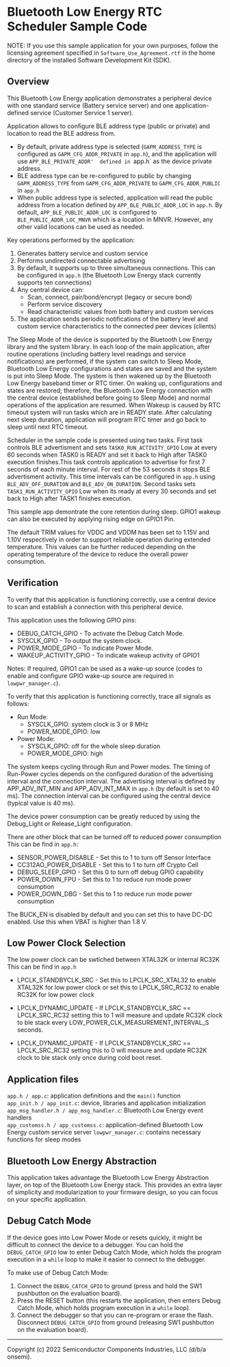 Bluetooth Low Energy RTC Scheduler Sample Code
========================================================

NOTE: If you use this sample application for your own purposes, follow the
      licensing agreement specified in `Software_Use_Agreement.rtf` in the
      home directory of the installed Software Development Kit (SDK).

Overview
--------

This Bluetooth Low Energy application demonstrates a peripheral device with one 
standard service (Battery service server) and one application-defined service 
(Customer Service 1 server).

Application allows to configure BLE address type (public or private) and location to read the BLE address from. 
*	By default, private address type is selected (`GAPM_ADDRESS_TYPE` is configured as 
		`GAPM_CFG_ADDR_PRIVATE` in `app.h`), and the application will use `APP_BLE_PRIVATE_ADDR' 
		defined in `app.h` as the device private address.
*	BLE address type can be re-configured to public by changing `GAPM_ADDRESS_TYPE`
		from `GAPM_CFG_ADDR_PRIVATE` to `GAPM_CFG_ADDR_PUBLIC` in `app.h`
*	When public address type is selected, application will read the public address from a 
		location defined by `APP_BLE_PUBLIC_ADDR_LOC` in `app.h`. By default, `APP_BLE_PUBLIC_ADDR_LOC` 
		is configured to `BLE_PUBLIC_ADDR_LOC_MNVR` which is a location in MNVR. 
		However, any other valid locations can be used as needed.

Key operations performed by the application:

1. Generates battery service and custom service
2. Performs undirected connectable advertising
3. By default, it supports up to three simultaneous connections. This can be configured in 
`app.h` (the Bluetooth Low Energy stack currently supports ten connections)
4. Any central device can:  
    * Scan, connect, pair/bond/encrypt (legacy or secure bond)
    * Perform service discovery
    * Read characteristic values from both battery and custom services
5. The application sends periodic notifications of the battery level and custom service 
   characteristics to the connected peer devices (clients)

The Sleep Mode of the device is supported by the Bluetooth Low Energy
library and the system library. In each loop of the main
application, after routine operations (including battery level readings
and service notifications) are performed, if the system can switch to Sleep
Mode, Bluetooth Low Energy configurations and states are saved
and the system is put into Sleep Mode. The system is then wakened up by the
Bluetooth Low Energy baseband timer or RTC timer. On waking up, configurations
and states are restored; therefore, the Bluetooth Low Energy connection with 
the central device (established before going to Sleep Mode) and normal 
operations of the application are resumed. When Wakeup is caused by RTC timeout
system will run tasks which are in READY state. After calculating next sleep duration, 
application will program RTC timer and go back to sleep until next RTC timeout.

Scheduler in the sample code is presented using two tasks. 
First task controls BLE advertisment and sets `TASK0_RUN_ACTIVITY_GPIO` Low 
at every 60 seconds when TASK0 is READY and set it back to High after TASK0 
execution finishes.This task controls application to advertise for first 7 seconds 
of each minute interval. For rest of the 53 seconds it stops BLE advertisment activity. 
This time intervals can be configured in `app.h` using `BLE_ADV_OFF_DURATION` and
`BLE_ADV_ON_DURATION`. 
Second tasks sets `TASK1_RUN_ACTIVITY_GPIO` Low when its ready at every 30 
seconds and set back to High after TASK1 finishes execution.

This sample app demontrate the core retention during sleep. 
GPIO1 wakeup can also be executed by applying rising edge on GPIO1 Pin.

The default TRIM values for VDDC and VDDM has been set to 1.15V and 1.10V 
respectively in order to support reliable operation during extended temperature.
This values can be further reduced depending on the operating temperature of
the device to reduce the overall power consumption.
    
Verification
------------
To verify that this application is functioning correctly, use a central
device to scan and establish a connection with this peripheral device. 

This application uses the following GPIO pins:
* DEBUG\_CATCH\_GPIO - To activate the Debug Catch Mode.
* SYSCLK\_GPIO - To output the system clock. 
* POWER\_MODE\_GPIO - To indicate Power Mode.
* WAKEUP\_ACTIVITY\_GPIO  - To indicate wakeup activity of GPIO1

Notes: If required, GPIO1 can be used as a wake-up source (codes to enable and
configure GPIO wake-up source are required in `lowpwr_manager.c`).

To verify that this application is functioning correctly, trace all signals
as follows:
- Run Mode:
    - SYSCLK\_GPIO: system clock is 3 or 8 MHz 
    - POWER\_MODE\_GPIO: low     
- Power Mode: 
    - SYSCLK\_GPIO: off for the whole sleep duration
    - POWER\_MODE\_GPIO: high
    
The system keeps cycling through Run and Power modes. The timing of Run-Power
cycles depends on the configured duration of the advertising interval and the 
connection interval. The advertising interval is defined by 
APP\_ADV\_INT\_MIN and APP\_ADV\_INT\_MAX  in `app.h` (by default is set to
40 ms). The connection interval can be configured using the central device
(typical value is 40 ms).   

The device power consumption can be greatly reduced by using the Debug_Light 
or Release_Light configuration.

There are other block that can be turned off to reduced power consumption
This can be find in `app.h`:
* SENSOR\_POWER\_DISABLE - Set this to 1 to turn off Sensor Interface
* CC312AO\_POWER\_DISABLE - Set this to 1 to turn off Crypto Cell
* DEBUG\_SLEEP\_GPIO -  Set this 0 to turn off debug GPIO capability
* POWER\_DOWN\_FPU - Set this to 1 to reduce run mode power consumption
* POWER\_DOWN\_DBG - Set this to 1 to reduce run mode power consumption

The BUCK\_EN is disabled by default and you can set this to have DC-DC enabled.
Use this when VBAT is higher than 1.8 V.

Low Power Clock Selection
-------------------------

The low power clock can be swtiched between XTAL32K or internal RC32K
This can be find in `app.h`
* LPCLK\_STANDBYCLK\_SRC - Set this to LPCLK\_SRC\_XTAL32 to enable XTAL32K for
low power clock or set this to LPCLK\_SRC\_RC32 to enable RC32K for low power clock

* LPCLK_DYNAMIC_UPDATE - If LPCLK\_STANDBYCLK\_SRC == LPCLK\_SRC\_RC32 setting this to 
1 will measure and update RC32K clock to ble stack every LOW\_POWER\_CLK\_MEASUREMENT\_INTERVAL_S
seconds.

* LPCLK_DYNAMIC_UPDATE - If LPCLK\_STANDBYCLK\_SRC == LPCLK\_SRC\_RC32 setting this to 
0 will measure and update RC32K clock to ble stack only once during cold boot reset.

Application files
------------------
`app.h / app.c`: application definitions and the `main()` function  
`app_init.h / app_init.c`: device, libraries and application initialization   
`app_msg_handler.h / app_msg_handler.c`: Bluetooth Low Energy event handlers  
`app_customss.h / app_customss.c`: application-defined Bluetooth Low Energy 
                                             custom service server
`lowpwr_manager.c`: contains necessary functions for sleep modes

Bluetooth Low Energy Abstraction
--------------------------------
This application takes advantage the Bluetooth Low Energy Abstraction layer, on top of 
the Bluetooth Low Energy stack. This provides an extra layer of simplicity and 
modularization to your firmware design, so you can focus on your specific application.

Debug Catch Mode
----------------

If the device goes into Low Power Mode or resets quickly, it might be difficult to connect 
the device to a debugger. You can hold the `DEBUG_CATCH_GPIO` low to enter Debug Catch Mode, 
which holds the program execution in a `while` loop to make it easier to connect to the 
debugger.

To make use of Debug Catch Mode:

1. Connect the `DEBUG_CATCH_GPIO` to ground (press and hold the SW1 pushbutton on the
   evaluation board).
2. Press the RESET button (this restarts the application, then enters Debug Catch Mode, which holds 
   program execution in a `while` loop).
3. Connect the debugger so that you can re-program or erase the flash. Disconnect 
   `DEBUG_CATCH_GPIO` from ground (releasing SW1 pushbutton on the evaluation board).
	
***
Copyright (c) 2022 Semiconductor Components Industries, LLC
(d/b/a onsemi).
